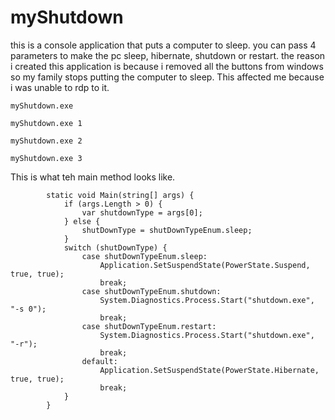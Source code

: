 # myShutdown
this is a console application that puts a computer to sleep. you can pass 4 parameters to make the pc sleep, hibernate, shutdown or restart.  the reason i created this application is because i removed all the buttons from windows so my family stops putting the computer to sleep.  This affected me because i was unable to rdp to it.
```
myShutdown.exe 

myShutdown.exe 1

myShutdown.exe 2

myShutdown.exe 3
```
This is what teh main method looks like.
```
        static void Main(string[] args) {
            if (args.Length > 0) {
                var shutdownType = args[0];
            } else {
                shutDownType = shutDownTypeEnum.sleep;
            }
            switch (shutDownType) {
                case shutDownTypeEnum.sleep:
                    Application.SetSuspendState(PowerState.Suspend, true, true);
                    break;
                case shutDownTypeEnum.shutdown:
                    System.Diagnostics.Process.Start("shutdown.exe", "-s 0");
                    break;
                case shutDownTypeEnum.restart:
                    System.Diagnostics.Process.Start("shutdown.exe", "-r");
                    break;
                default:
                    Application.SetSuspendState(PowerState.Hibernate, true, true);
                    break;
            }
        }
```

